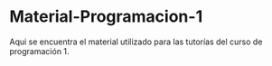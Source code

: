 # Material-Programacion-1
Aqui se encuentra el material utilizado para las tutorías del curso de programación 1.
